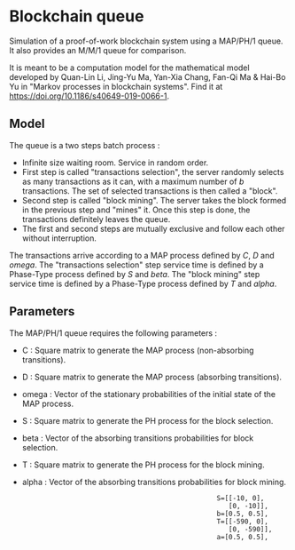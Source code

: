 # Blockchain queue

Simulation of a proof-of-work blockchain system using a MAP/PH/1 queue.
It also provides an M/M/1 queue for comparison.

It is meant to be a computation model for the mathematical model developed by Quan-Lin Li, Jing-Yu Ma, Yan-Xia Chang, Fan-Qi Ma & Hai-Bo Yu  in "Markov processes in blockchain systems".
Find it at https://doi.org/10.1186/s40649-019-0066-1.

## Model
The queue is a two steps batch process :

- Infinite size waiting room. Service in random order.
- First step is called "transactions selection",
  the server randomly selects as many transactions as it can,
  with a maximum number of *b* transactions.
  The set of selected transactions is then called a "block".
- Second step is called "block mining".
  The server takes the block formed in the previous step and "mines" it.
  Once this step is done, the transactions definitely leaves the queue.
- The first and second steps are mutually exclusive and follow each other without interruption. 

The transactions arrive according to a MAP process defined by *C*, *D* and *omega*.
The "transactions selection" step service time is defined by a Phase-Type process defined by *S* and *beta*.
The "block mining" step service time is defined by a Phase-Type process defined by *T* and *alpha*.



## Parameters

The MAP/PH/1 queue requires the following parameters :

- C : Square matrix to generate the MAP process (non-absorbing transitions).
- D : Square matrix to generate the MAP process (absorbing transitions).
- omega : Vector of the stationary probabilities of the initial state of the MAP process.
- S : Square matrix to generate the PH process for the block selection.
- beta : Vector of the absorbing transitions probabilities for block selection.
- T : Square matrix to generate the PH process for the block mining.
- alpha : Vector of the absorbing transitions probabilities for block mining.

                                                       S=[[-10, 0],
                                                          [0, -10]],
                                                       b=[0.5, 0.5],
                                                       T=[[-590, 0],
                                                          [0, -590]],
                                                       a=[0.5, 0.5], 

